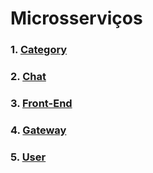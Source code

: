 # Microsserviços

### 1. [Category](docs/DS/dinamica-e-seminario-4-b/servicos/Category.md)

### 2. [Chat](docs/DS/dinamica-e-seminario-4-b/servicos/Chat.md)

### 3. [Front-End](docs/DS/dinamica-e-seminario-4-b/servicos/front.md)

### 4. [Gateway](docs/DS/dinamica-e-seminario-4-b/servicos/Gateway.md)

### 5. [User](docs/DS/dinamica-e-seminario-4-b/servicos/User.md)
